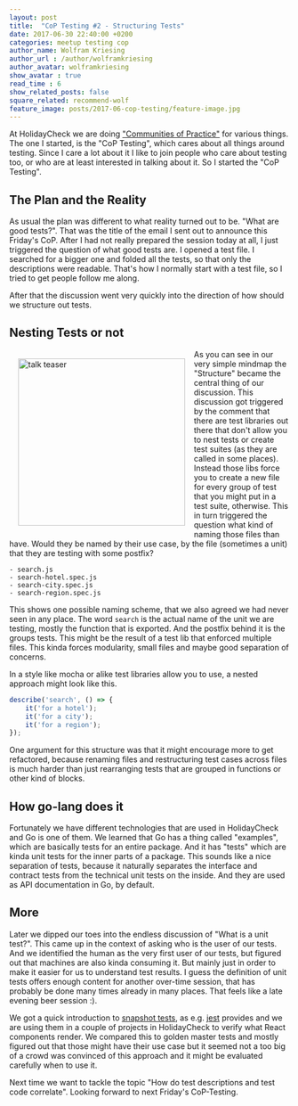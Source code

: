 ```yaml
---
layout: post
title:  "CoP Testing #2 - Structuring Tests"
date: 2017-06-30 22:40:00 +0200
categories: meetup testing cop
author_name: Wolfram Kriesing
author_url : /author/wolframkriesing
author_avatar: wolframkriesing
show_avatar : true
read_time : 6
show_related_posts: false
square_related: recommend-wolf
feature_image: posts/2017-06-cop-testing/feature-image.jpg
---
```


At HolidayCheck we are doing ["Communities of Practice"][cop] for various things. The one I started, is the
"CoP Testing", which cares about all things around testing. Since I care a lot about it
I like to join people who care about testing too, or who are at least interested in talking about it. 
So I started the "CoP Testing".

## The Plan and the Reality

As usual the plan was different to what reality turned out to be. "What are good tests?". 
That was the title of the email I sent out to announce this Friday's CoP.
After I had not really prepared the session today at all, I just triggered the 
question of what good tests are. I opened a test file. I searched for a bigger one
and folded all the tests, so that only the descriptions were readable. That's how 
I normally start with a test file, so I tried to get people follow me along.

After that the discussion went very quickly into the direction of how should 
we structure out tests.

## Nesting Tests or not

<img src="{{site.baseurl}}/img/posts/2017-06-cop-testing/mind-map.jpg" alt="talk teaser" width="300" style="float: left; margin: 1rem;" />

As you can see in our very simple mindmap the "Structure" became the central thing of our
discussion. This discussion got triggered by the comment that there are test libraries out
there that don't allow you to nest tests or create test suites (as they are called in some places).
Instead those libs force you to create a new file for every group of test that you might
put in a test suite, otherwise. This in turn triggered the question what kind of naming 
those files than have. Would they be named by their use case, by the file (sometimes a unit)
that they are testing with some postfix?

```
- search.js
- search-hotel.spec.js
- search-city.spec.js
- search-region.spec.js
```

This shows one possible naming scheme, that we also agreed we had never seen in any place.
The word `search` is the actual name of the unit we are testing, mostly the function that is exported.
And the postfix behind it is the groups tests. This might be the result of a test lib that
enforced multiple files. This kinda forces modularity, small files and maybe good separation of
concerns.

In a style like mocha or alike test libraries allow you to use, a nested approach might look like this.

```js
describe('search', () => {
    it('for a hotel');
    it('for a city');
    it('for a region');
});
```

One argument for this structure was that it might encourage more to get refactored, because
renaming files and restructuring test cases across files is much harder than just rearranging tests
that are grouped in functions or other kind of blocks.

## How go-lang does it

Fortunately we have different technologies that are used in HolidayCheck and Go is one of them.
We learned that Go has a thing called "examples", which are basically tests for an entire package.
And it has "tests" which are kinda unit tests for the inner parts of a package.
This sounds like a nice separation of tests, because it naturally separates the interface and contract
tests from the technical unit tests on the inside. And they are used as API documentation 
in Go, by default.

## More

Later we dipped our toes into the endless discussion of "What is a unit test?". This came up in the context
of asking who is the user of our tests. And we identified the human as the very first user
of our tests, but figured out that machines are also kinda consuming it. But mainly just in order
to make it easier for us to understand test results.
I guess the definition of unit tests offers enough content for another over-time session, 
that has probably be done many times already in many places. That feels like a late evening beer session :).

We got a quick introduction to [snapshot tests], as e.g. [jest] provides and we are using them in a couple of projects
in HolidayCheck to verify what React components render. We compared this to golden master tests and 
mostly figured out that those might have their use case but it seemed not a too big of a crowd
was convinced of this approach and it might be evaluated carefully when to use it.

Next time we want to tackle the topic "How do test descriptions and test code correlate".
Looking forward to next Friday's CoP-Testing.

[cop]: https://en.wikipedia.org/wiki/Community_of_practice
[snapshot tests]: http://randycoulman.com/blog/2016/09/06/snapshot-testing-use-with-care/
[jest]: https://facebook.github.io/jest/
